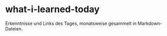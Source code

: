 # what-i-learned-today

Erkenntnisse und Links des Tages, monatsweise gesammelt in Markdown-Dateien.
